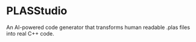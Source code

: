 # PLASStudio
An AI-powered code generator that transforms human readable .plas files into real C++ code.
